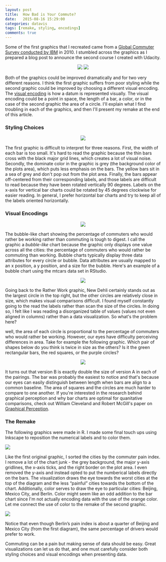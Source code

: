 ```yaml
---
layout: post
title:  How Bad is Your Commute?
date:   2015-08-16 15:29:00
categories: datavis
tags: [remake, styling, encodings]
comments: true
---
```


Some of the first graphics that I recreated came from a [Global Commuter Survey conducted by IBM](http://www-03.ibm.com/press/us/en/pressrelease/32017.wss?re=traffic_copy) in 2010. I stumbled across the graphics as I prepared a blog post to announce the second course I created with Udacity.

<div style='margin-bottom: 15px; width:100%; text-align:center;'>
    <img src='../assets/datavis/commuterPainIndex.png' style='max-width:48%;'>
    <img src='../assets/datavis/ratherWork.png' style='max-width:48%'>
</div>

Both of the graphics could be improved dramatically and for two very different reasons. I think the first graphic suffers from poor styling while the second graphic could be improved by choosing a different visual encoding. The [visual encoding](https://www.udacity.com/course/viewer#!/c-ud507/l-3068848585/m-3095208720) is how a datum is represented visually. The visual encoding could be a point in space, the length of a bar, a color, or in the case of the second graphic the area of a circle. I'll explain what I find troubling in each of the graphics, and then I'll present my remake at the end of this article.

### Styling Choices

<div style='margin-bottom: 15px; width:100%; text-align:center;'>
    <img src='../assets/datavis/commuterPainIndex.png'>
</div>

The first graphic is difficult to interpret for three reasons. First, the width of each bar is too small. It's hard to read the graphic because the thin bars cross with the black major grid lines, which creates a lot of visual noise. Secondly, the dominate color in the graphic is grey (the background color of the plots area), which puts less emphasis on the bars. The yellow bars sit in a sea of grey and don't pop out from the plot area. Finally, the bars appear off-centered from their corresponding labels, and those labels are difficult to read because they have been rotated vertically 90 degrees. Labels on the x-axis for vertical bar charts could be rotated by 45 degrees clockwise for easier reading. In general, I prefer horizontal bar charts and try to keep all of the labels oriented horizontally.

### Visual Encodings

<div style='margin-bottom: 15px; width:100%; text-align:center;'>
    <img src='../assets/datavis/ratherWork.png'>
</div>

The bubble-like chart showing the percentage of commuters who would rather be working rather than commuting is tough to digest. I call the graphic a *bubble-like* chart because the graphic only displays one value across all the cities: the percentage of commuters who would rather be commuting than working. Bubble charts typically display three data attributes for every circle or bubble. Data attributes are usually mapped to an x position, a y position, and a size for the bubble. Here's an example of a bubble chart using the mtcars data set in RStudio.

<div style='margin-bottom: 15px; width:100%; text-align:center;'>
    <img src='../assets/datavis/bubbleChartEx.png'>
</div>

Going back to the Rather Work graphic, New Dehli certainly stands out as the largest circle in the top right, but the other circles are relatively close in size, which makes visual comparisons difficult. I found myself constantly going to the read the labels rather than scan the size of the circles. In doing so, I felt like I was reading a disorganized table of values (values not even aligned in columns) rather than a data visualization. So what's the problem here?

well, the area of each circle is proportional to the percentage of commuters who would rather be working. However, our eyes have difficulty perceiving differences in area. Take for example the following graphic. Which pair of shapes below do you think is twice in size as the others? Is it the green rectangular bars, the red squares, or the purple circles?

<div style='margin-bottom: 15px; width:100%; text-align:center;'>
    <img src='../assets/datavis/compareEncodings.svg'>
</div>

It turns out that version B is exactly double the size of version A in each of the pairings. The bar was probably the easiest to notice and that's because our eyes can easily distinguish between length when bars are align to a common baseline. The area of squares and the circles are much harder to compare to one another. If you're interested in the research behind graphical perception and why bar charts are optimal for quanitative comparisons, check out William Cleveland and Robert McGill's paper on [Graphical Perception](https://www.cs.ubc.ca/~tmm/courses/cpsc533c-04-spr/readings/cleveland.pdf).

### The Remake

The following graphics were made in R. I made some final touch ups using Inkscape to reposition the numerical labels and to color them.

<div style='margin-bottom: 15px; width:100%; text-align:left;'>
    <img src='../assets/datavis/commuterPainIndexRemake.svg'>
</div>

Like the first original graphic, I sorted the cities by the commuter pain index. I remove a lot of the chart junk - the grey background, the major y-axis gridlines, the x-axis ticks, and the right border on the plot area. I even removed the y-axis and instead opted to put the numberical labels directly on the bars. The visualization draws the eye towards the worst cities at the top of the diagram and the less “painful” cities towards the bottom of the chart. Additionally, color serves to draw the eye to particular cities: Beijing, Mexico City, and Berlin. Color might seem like an odd addition to the bar chart since I'm not actually encoding data with the use of the orange color. Let me connect the use of color to the remake of the second graphic.

<div style='margin-bottom: 15px; width:100%; text-align:left;'>
    <img src='../assets/datavis/ratherWorkRemake.svg'>
</div>

Notice that even though Berlin’s pain index is about a quarter of Beijing and Mexico City (from the first diagram), the same percentage of drivers would prefer to work.

Commuting can be a pain but making sense of data should be easy. Great visualizations can let us do that, and one must carefully consider both styling choices and visual encodings when presenting data.